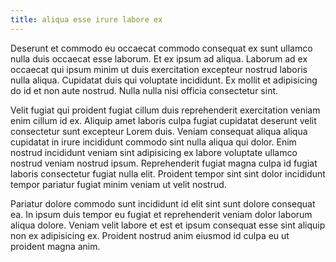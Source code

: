 ```yaml
---
title: aliqua esse irure labore ex
---
```


Deserunt et commodo eu occaecat commodo consequat ex sunt ullamco nulla duis occaecat esse laborum. Et ex ipsum ad aliqua. Laborum ad ex occaecat qui ipsum minim ut duis exercitation excepteur nostrud laboris nulla aliqua. Cupidatat duis qui voluptate incididunt. Ex mollit et adipisicing do id et non aute nostrud. Nulla nulla nisi officia consectetur sint.

Velit fugiat qui proident fugiat cillum duis reprehenderit exercitation veniam enim cillum id ex. Aliquip amet laboris culpa fugiat cupidatat deserunt velit consectetur sunt excepteur Lorem duis. Veniam consequat aliqua aliqua cupidatat in irure incididunt commodo sint nulla aliqua qui dolor. Enim nostrud incididunt veniam sint adipisicing ex labore voluptate ullamco nostrud veniam nostrud ipsum. Reprehenderit fugiat magna culpa id fugiat laboris consectetur fugiat nulla elit. Proident tempor sint sint dolor incididunt tempor pariatur fugiat minim veniam ut velit nostrud.

Pariatur dolore commodo sunt incididunt id elit sint sunt dolore consequat ea. In ipsum duis tempor eu fugiat et reprehenderit veniam dolor laborum aliqua dolore. Veniam velit labore et est et ipsum consequat esse sint aliquip non ex adipisicing ex. Proident nostrud anim eiusmod id culpa eu ut proident magna anim.